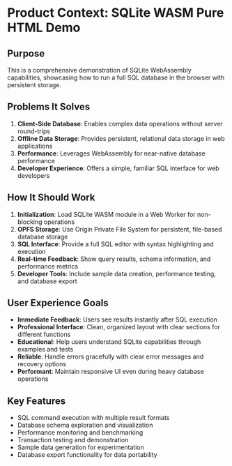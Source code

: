 # Product Context: SQLite WASM Pure HTML Demo

## Purpose
This is a comprehensive demonstration of SQLite WebAssembly capabilities, showcasing how to run a full SQL database in the browser with persistent storage.

## Problems It Solves
1. **Client-Side Database**: Enables complex data operations without server round-trips
2. **Offline Data Storage**: Provides persistent, relational data storage in web applications
3. **Performance**: Leverages WebAssembly for near-native database performance
4. **Developer Experience**: Offers a simple, familiar SQL interface for web developers

## How It Should Work
1. **Initialization**: Load SQLite WASM module in a Web Worker for non-blocking operations
2. **OPFS Storage**: Use Origin Private File System for persistent, file-based database storage
3. **SQL Interface**: Provide a full SQL editor with syntax highlighting and execution
4. **Real-time Feedback**: Show query results, schema information, and performance metrics
5. **Developer Tools**: Include sample data creation, performance testing, and database export

## User Experience Goals
- **Immediate Feedback**: Users see results instantly after SQL execution
- **Professional Interface**: Clean, organized layout with clear sections for different functions
- **Educational**: Help users understand SQLite capabilities through examples and tests
- **Reliable**: Handle errors gracefully with clear error messages and recovery options
- **Performant**: Maintain responsive UI even during heavy database operations

## Key Features
- SQL command execution with multiple result formats
- Database schema exploration and visualization
- Performance monitoring and benchmarking
- Transaction testing and demonstration
- Sample data generation for experimentation
- Database export functionality for data portability
